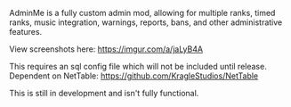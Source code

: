 AdminMe is a fully custom admin mod, allowing for multiple ranks, timed ranks, music integration, warnings, reports, bans, and other administrative features. 

View screenshots here: https://imgur.com/a/jaLyB4A

This requires an sql config file which will not be included until release.
Dependent on NetTable: https://github.com/KragleStudios/NetTable

This is still in development and isn't fully functional.
